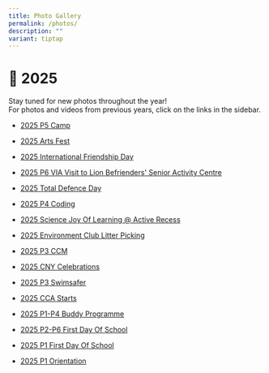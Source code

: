 ```yaml
---
title: Photo Gallery
permalink: /photos/
description: ""
variant: tiptap
---
```

<h1>📸 2025</h1>
<p>Stay tuned for new photos throughout the year!
<br>For photos and videos from previous years, click on the links in the sidebar.</p>
<ul data-tight="true" class="tight">
<li>
<p><a href="https://photos.app.goo.gl/qyp5U9EKztiY76TD9" rel="noopener nofollow" target="_blank">2025 P5 Camp</a>
</p>
</li>
<li>
<p><a href="https://photos.app.goo.gl/E3mmKBAhutLRLXeN9" rel="noopener nofollow" target="_blank">2025 Arts Fest</a>
</p>
</li>
<li>
<p><a href="https://photos.app.goo.gl/NgApU5Pre4u9cTkf6" rel="noopener nofollow" target="_blank">2025 International Friendship Day</a>
</p>
</li>
<li>
<p><a href="https://photos.app.goo.gl/mxybDeQWcH2g57oz6" rel="noopener nofollow" target="_blank">2025 P6 VIA Visit to Lion Befrienders' Senior Activity Centre</a>
</p>
</li>
<li>
<p><a href="2025 Total Defence Day" rel="noopener nofollow" target="_blank">2025 Total Defence Day</a>
</p>
</li>
<li>
<p><a href="https://photos.app.goo.gl/gTKMenXJhstp2M2L8" rel="noopener nofollow" target="_blank">2025 P4 Coding</a>
</p>
</li>
<li>
<p><a href="https://photos.app.goo.gl/tdFi2oMeaiRZjGaj8" rel="noopener nofollow" target="_blank">2025 Science Joy Of Learning @ Active Recess</a>
</p>
</li>
<li>
<p><a href="https://photos.app.goo.gl/Hj1njM7EQVmruwzF9" rel="noopener nofollow" target="_blank">2025 Environment Club Litter Picking</a>
</p>
</li>
<li>
<p><a href="https://photos.app.goo.gl/55jBf8myVmLWDUkr9" rel="noopener nofollow" target="_blank">2025 P3 CCM</a>
</p>
</li>
<li>
<p><a href="https://photos.app.goo.gl/CSLh14yvX8ZrArW36" rel="noopener nofollow" target="_blank">2025 CNY Celebrations</a>
</p>
</li>
<li>
<p><a href="https://photos.app.goo.gl/a7vSzh3qQVayEw6r8" rel="noopener nofollow" target="_blank">2025 P3 Swimsafer</a>
</p>
</li>
<li>
<p><a href="https://photos.app.goo.gl/EcRLEbU15K9tt2iE9" rel="noopener nofollow" target="_blank">2025 CCA Starts</a>
</p>
</li>
<li>
<p><a href="https://photos.app.goo.gl/UC4crgyZqWrf2LY76" rel="noopener nofollow" target="_blank">2025 P1-P4 Buddy Programme</a>
</p>
</li>
<li>
<p><a href="https://photos.app.goo.gl/RabT8VCjFKt3JFWq8" rel="noopener nofollow" target="_blank">2025 P2-P6 First Day Of School</a>
</p>
</li>
<li>
<p><a href="https://photos.app.goo.gl/r7daoVZdnYoeCVgn9" rel="noopener nofollow" target="_blank">2025 P1 First Day Of School</a>
</p>
</li>
<li>
<p><a href="https://photos.app.goo.gl/TJDh93tfdyyGTp2PA" rel="noopener nofollow" target="_blank">2025 P1 Orientation</a>
</p>
</li>
</ul>
<p></p>